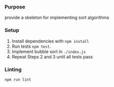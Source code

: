 ### Purpose

provide a skeleton for implementing sort algorithms

### Setup

1. Install dependencies with `npm install`
2. Run tests `npm test`.
3. Implement bubble sort in `./index.js`
4. Repeat Steps 2 and 3 until all tests pass

### Linting

```
npm run lint

```
